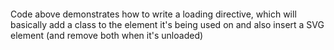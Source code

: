 

```[import](../../directives.js)

```

Code above demonstrates how to write a loading directive, which will basically
add a class to the element it's being used on and also insert a SVG element 
(and remove both when it's unloaded)



```[import](Loading.vue)
```
